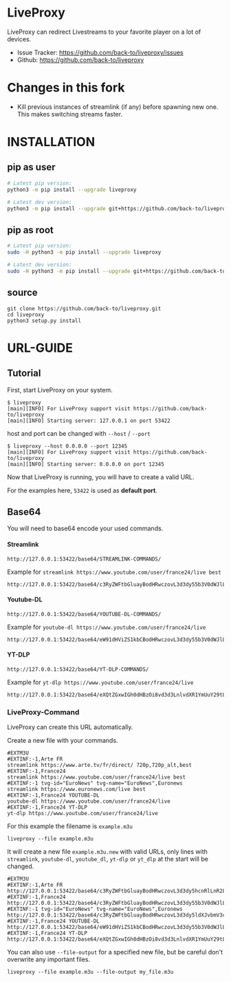 # LiveProxy

LiveProxy can redirect Livestreams to your favorite player on a lot of devices.

- Issue Tracker: https://github.com/back-to/liveproxy/issues
- Github: https://github.com/back-to/liveproxy

# Changes in this fork
- Kill previous instances of streamlink (if any) before spawning new one. This makes switching streams faster.

# INSTALLATION

## pip as user

```sh
# Latest pip version:
python3 -m pip install --upgrade liveproxy

# Latest dev version:
python3 -m pip install --upgrade git+https://github.com/back-to/liveproxy.git
```

## pip as root

```sh
# Latest pip version:
sudo -H python3 -m pip install --upgrade liveproxy

# Latest dev version:
sudo -H python3 -m pip install --upgrade git+https://github.com/back-to/liveproxy.git
```

## source

```text
git clone https://github.com/back-to/liveproxy.git
cd liveproxy
python3 setup.py install
```

# URL-GUIDE

## Tutorial

First, start LiveProxy on your system.

```text
$ liveproxy
[main][INFO] For LiveProxy support visit https://github.com/back-to/liveproxy
[main][INFO] Starting server: 127.0.0.1 on port 53422
```

host and port can be changed with `--host` / `--port`

```text
$ liveproxy --host 0.0.0.0 --port 12345
[main][INFO] For LiveProxy support visit https://github.com/back-to/liveproxy
[main][INFO] Starting server: 0.0.0.0 on port 12345
```

Now that LiveProxy is running, you will have to create a valid URL.

For the examples here, ``53422`` is used as **default port**.

## Base64

You will need to base64 encode your used commands.

#### Streamlink

```text
http://127.0.0.1:53422/base64/STREAMLINK-COMMANDS/
```

Example for `streamlink https://www.youtube.com/user/france24/live best`

```text
http://127.0.0.1:53422/base64/c3RyZWFtbGluayBodHRwczovL3d3dy55b3V0dWJlLmNvbS91c2VyL2ZyYW5jZTI0L2xpdmUgYmVzdA==/
```

#### Youtube-DL

```text
http://127.0.0.1:53422/base64/YOUTUBE-DL-COMMANDS/
```

Example for `youtube-dl https://www.youtube.com/user/france24/live`

```text
http://127.0.0.1:53422/base64/eW91dHViZS1kbCBodHRwczovL3d3dy55b3V0dWJlLmNvbS91c2VyL2ZyYW5jZTI0L2xpdmU=/
```

#### YT-DLP

```text
http://127.0.0.1:53422/base64/YT-DLP-COMMANDS/
```

Example for `yt-dlp https://www.youtube.com/user/france24/live`

```text
http://127.0.0.1:53422/base64/eXQtZGxwIGh0dHBzOi8vd3d3LnlvdXR1YmUuY29tL3VzZXIvZnJhbmNlMjQvbGl2ZQ==/
```

### LiveProxy-Command

LiveProxy can create this URL automatically.

Create a new file with your commands.

```text
#EXTM3U
#EXTINF:-1,Arte FR
streamlink https://www.arte.tv/fr/direct/ 720p,720p_alt,best
#EXTINF:-1,France24
streamlink https://www.youtube.com/user/france24/live best
#EXTINF:-1 tvg-id="EuroNews" tvg-name="EuroNews",Euronews
streamlink https://www.euronews.com/live best
#EXTINF:-1,France24 YOUTUBE-DL
youtube-dl https://www.youtube.com/user/france24/live
#EXTINF:-1,France24 YT-DLP
yt-dlp https://www.youtube.com/user/france24/live
```

For this example the filename is `example.m3u`

```text
liveproxy --file example.m3u
```

It will create a new file `example.m3u.new` with valid URLs,
only lines with `streamlink`, `youtube-dl`, `youtube_dl`, `yt-dlp` or `yt_dlp` at the start will be changed.

```text
#EXTM3U
#EXTINF:-1,Arte FR
http://127.0.0.1:53422/base64/c3RyZWFtbGluayBodHRwczovL3d3dy5hcnRlLnR2L2ZyL2RpcmVjdC8gNzIwcCw3MjBwX2FsdCxiZXN0/
#EXTINF:-1,France24
http://127.0.0.1:53422/base64/c3RyZWFtbGluayBodHRwczovL3d3dy55b3V0dWJlLmNvbS91c2VyL2ZyYW5jZTI0L2xpdmUgYmVzdA==/
#EXTINF:-1 tvg-id="EuroNews" tvg-name="EuroNews",Euronews
http://127.0.0.1:53422/base64/c3RyZWFtbGluayBodHRwczovL3d3dy5ldXJvbmV3cy5jb20vbGl2ZSBiZXN0/
#EXTINF:-1,France24 YOUTUBE-DL
http://127.0.0.1:53422/base64/eW91dHViZS1kbCBodHRwczovL3d3dy55b3V0dWJlLmNvbS91c2VyL2ZyYW5jZTI0L2xpdmU=/
#EXTINF:-1,France24 YT-DLP
http://127.0.0.1:53422/base64/eXQtZGxwIGh0dHBzOi8vd3d3LnlvdXR1YmUuY29tL3VzZXIvZnJhbmNlMjQvbGl2ZQ==/
```

You can also use ``--file-output`` for a specified new file,
but be careful don't overwrite any important files.

```text
liveproxy --file example.m3u --file-output my_file.m3u
```
